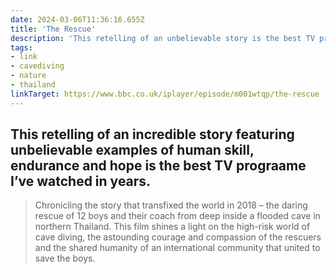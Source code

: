```yaml
---
date: 2024-03-06T11:36:16.655Z
title: 'The Rescue'
description: 'This retelling of an unbelievable story is the best TV prograame I’ve watched in years'
tags:
- link
- cavediving
- nature
- thailand
linkTarget: https://www.bbc.co.uk/iplayer/episode/m001wtqp/the-rescue
---
```

This retelling of an incredible story featuring unbelievable examples of human skill, endurance and hope is the best TV prograame I’ve watched in years.
---

> Chronicling the story that transfixed the world in 2018 – the daring rescue of 12 boys and their coach from deep inside a flooded cave in northern Thailand. This film shines a light on the high-risk world of cave diving, the astounding courage and compassion of the rescuers and the shared humanity of an international community that united to save the boys.
